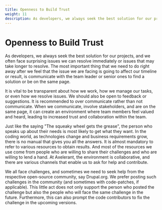 ```yaml
---
title: Openness to Build Trust
weight: 11
description: As developers, we always seek the best solution for our projects, and we often face surprising issues we can resolve immediately or issues that may take longer to resolve. The most important thing that we need to do right away after we feel that the issue we are facing is going to affect our timeline or result, is communicate with the team leader or senior ones to find a solution or be on the same page.
---
```


# Openness to Build Trust

As developers, we always seek the best solution for our projects, and we often face surprising issues we can resolve immediately or issues that may take longer to resolve. The most important thing that we need to do right away after we feel that the issue we are facing is going to affect our timeline or result, is communicate with the team leader or senior ones to find a solution or be on the same page.

It is vital to be transparent about how we work, how we manage our tasks, or even how we resolve issues. We should also be open to feedback or suggestions. It is recommended to over communicate rather than not communicate. When we communicate, involve stakeholders, and are on the same page, it can create an environment where team members feel valued and heard, leading to increased trust and collaboration within the team.

Just like the saying "The squeaky wheel gets the grease", the person who speaks up about their needs is most likely to get what they want. In the coding world, as technologies change and business requirements grow, there is no manual that gives you all the answers. It is almost mandatory to refer to various resources to obtain results. And most of the resources we use come from people who are willing to share their challenges and who are willing to lend a hand. At Axelerant, the environment is collaborative, and there are various channels that enable us to ask for help and contribute.

We all face challenges, and sometimes we need to seek help from the respective open-source community, say Drupal.org. We prefer posting such challenges in the community (and sometimes with code-patches, if applicable). This little act does not only support the person who posted the challenge but also the people who will face the same challenge in the future. Furthermore, this can also prompt the code contributors to fix the challenge in the upcoming versions.
